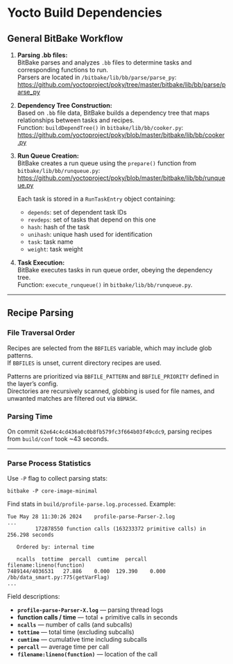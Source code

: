 # Yocto Build Dependencies

## General BitBake Workflow

1. **Parsing .bb files:**  
   BitBake parses and analyzes `.bb` files to determine tasks and corresponding functions to run.  
   Parsers are located in `/bitbake/lib/bb/parse/parse_py`:  
   https://github.com/yoctoproject/poky/tree/master/bitbake/lib/bb/parse/parse_py

2. **Dependency Tree Construction:**  
   Based on `.bb` file data, BitBake builds a dependency tree that maps relationships between tasks and recipes.  
   Function: `buildDependTree()` in `bitbake/lib/bb/cooker.py`:  
   https://github.com/yoctoproject/poky/blob/master/bitbake/lib/bb/cooker.py

3. **Run Queue Creation:**  
   BitBake creates a run queue using the `prepare()` function from `bitbake/lib/bb/runqueue.py`:  
   https://github.com/yoctoproject/poky/blob/master/bitbake/lib/bb/runqueue.py

   Each task is stored in a `RunTaskEntry` object containing:
   - `depends`: set of dependent task IDs
   - `revdeps`: set of tasks that depend on this one
   - `hash`: hash of the task
   - `unihash`: unique hash used for identification
   - `task`: task name
   - `weight`: task weight

4. **Task Execution:**  
   BitBake executes tasks in run queue order, obeying the dependency tree.  
   Function: `execute_runqueue()` in `bitbake/lib/bb/runqueue.py`.

---

## Recipe Parsing

### File Traversal Order

Recipes are selected from the `BBFILES` variable, which may include glob patterns.  
If `BBFILES` is unset, current directory recipes are used.

Patterns are prioritized via `BBFILE_PATTERN` and `BBFILE_PRIORITY` defined in the layer’s config.  
Directories are recursively scanned, globbing is used for file names, and unwanted matches are filtered out via `BBMASK`.

### Parsing Time

On commit `62e64c4cd436a0c0b8fb579fc3f664b03f49cdc9`, parsing recipes from `build/conf` took ~43 seconds.

---

### Parse Process Statistics

Use `-P` flag to collect parsing stats:
```shell
bitbake -P core-image-minimal
```

Find stats in `build/profile-parse.log.processed`. Example:
```text
Tue May 28 11:30:26 2024    profile-parse-Parser-2.log
...
         172878550 function calls (163233372 primitive calls) in 256.298 seconds

   Ordered by: internal time

   ncalls  tottime  percall  cumtime  percall filename:lineno(function)
7489144/4036531   27.886    0.000  129.390    0.000 /bb/data_smart.py:775(getVarFlag)
...
```

Field descriptions:
- **`profile-parse-Parser-X.log`** — parsing thread logs
- **function calls / time** — total + primitive calls in seconds
- **`ncalls`** — number of calls (and subcalls)
- **`tottime`** — total time (excluding subcalls)
- **`cumtime`** — cumulative time including subcalls
- **`percall`** — average time per call
- **`filename:lineno(function)`** — location of the call
